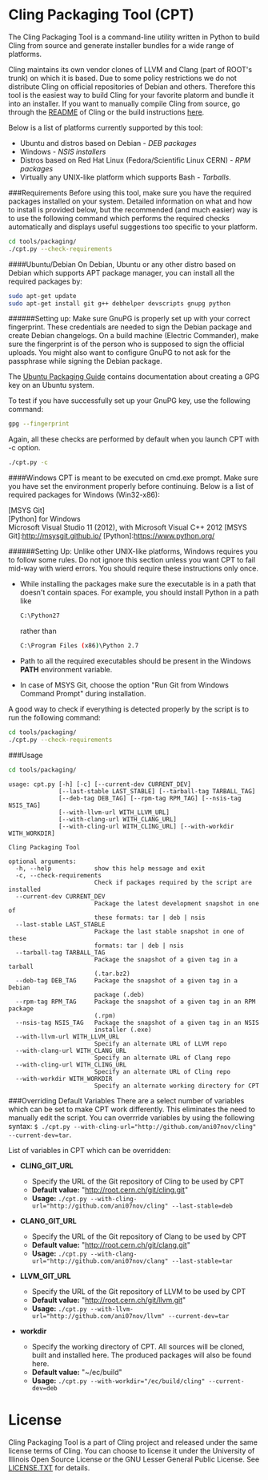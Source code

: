 Cling Packaging Tool (CPT)
==========================

The Cling Packaging Tool is a command-line utility written in Python to build
Cling from source and generate installer bundles for a wide range of platforms.

Cling maintains its own vendor clones of LLVM and Clang (part of ROOT's trunk)
on which it is based. Due to some policy restrictions we do not distribute
Cling on official repositories of Debian and others. Therefore this tool is the
easiest way to build Cling for your favorite platorm and bundle it into an
installer. If you want to manually compile Cling from source, go through the
[README] of Cling or the build instructions [here].

[README]:https://github.com/vgvassilev/cling/blob/master/README.md
[here]:http://root.cern.ch/drupal/content/cling-build-instructions

Below is a list of platforms currently supported by this tool:
  * Ubuntu and distros based on Debian - *DEB packages*
  * Windows - *NSIS installers*
  * Distros based on Red Hat Linux (Fedora/Scientific Linux CERN) - *RPM packages*
  * Virtually any UNIX-like platform which supports Bash - *Tarballs*.

###Requirements
Before using this tool, make sure you have the required packages installed on
your system. Detailed information on what and how to install is provided below,
but the recommended (and much easier) way is to use the following command which
performs the required checks automatically and displays useful suggestions too
specific to your platform.
```sh
cd tools/packaging/
./cpt.py --check-requirements
```

####Ubuntu/Debian
On Debian, Ubuntu or any other distro based on Debian which supports APT
package manager, you can install all the required packages by:
```sh
sudo apt-get update
sudo apt-get install git g++ debhelper devscripts gnupg python
```

######Setting up:
Make sure GnuPG is properly set up with your correct fingerprint. These
credentials are needed to sign the Debian package and create Debian changelogs.
On a build machine (Electric Commander), make sure the fingerprint is of the
person who is supposed to sign the official uploads. You might also want to
configure GnuPG to not ask for the passphrase while signing the Debian package.

The [Ubuntu Packaging Guide] contains documentation about creating a GPG key
on an Ubuntu system.

To test if you have successfully set up your GnuPG key, use the following command:
```sh
gpg --fingerprint
```

Again, all these checks are performed by default when you launch CPT with -c option.
```sh
./cpt.py -c
```
[Ubuntu Packaging Guide]:http://packaging.ubuntu.com/html/getting-set-up.html#create-your-gpg-key

####Windows
CPT is meant to be executed on cmd.exe prompt. Make sure you have set the
environment properly before continuing.
Below is a list of required packages for Windows (Win32-x86):

[MSYS Git]  
[Python] for Windows  
Microsoft Visual Studio 11 (2012), with Microsoft Visual C++ 2012
[MSYS Git]:http://msysgit.github.io/
[Python]:https://www.python.org/

######Setting Up:
Unlike other UNIX-like platforms, Windows requires you to follow some rules.
Do not ignore this section unless you want CPT to fail mid-way with wierd
errors. You should require these instructions only once.

  * While installing the packages make sure the executable is in a path that
doesn't contain spaces. For example, you should install Python in a path like

    ```sh
    C:\Python27
    ```
    rather than
    
    ```sh
    C:\Program Files (x86)\Python 2.7
    ```
  * Path to all the required executables should be present in the Windows
    **PATH** environment variable.
  * In case of MSYS Git, choose the option "Run Git from Windows
    Command Prompt" during installation.

A good way to check if everything is detected properly by the script is to
run the following command:
```sh
cd tools/packaging/
./cpt.py --check-requirements
```
###Usage
```sh
cd tools/packaging/
```

```
usage: cpt.py [-h] [-c] [--current-dev CURRENT_DEV]
              [--last-stable LAST_STABLE] [--tarball-tag TARBALL_TAG]
              [--deb-tag DEB_TAG] [--rpm-tag RPM_TAG] [--nsis-tag NSIS_TAG]
              [--with-llvm-url WITH_LLVM_URL]
              [--with-clang-url WITH_CLANG_URL]
              [--with-cling-url WITH_CLING_URL] [--with-workdir WITH_WORKDIR]

Cling Packaging Tool

optional arguments:
  -h, --help            show this help message and exit
  -c, --check-requirements
                        Check if packages required by the script are installed
  --current-dev CURRENT_DEV
                        Package the latest development snapshot in one of
                        these formats: tar | deb | nsis
  --last-stable LAST_STABLE
                        Package the last stable snapshot in one of these
                        formats: tar | deb | nsis
  --tarball-tag TARBALL_TAG
                        Package the snapshot of a given tag in a tarball
                        (.tar.bz2)
  --deb-tag DEB_TAG     Package the snapshot of a given tag in a Debian
                        package (.deb)
  --rpm-tag RPM_TAG     Package the snapshot of a given tag in an RPM package
                        (.rpm)
  --nsis-tag NSIS_TAG   Package the snapshot of a given tag in an NSIS
                        installer (.exe)
  --with-llvm-url WITH_LLVM_URL
                        Specify an alternate URL of LLVM repo
  --with-clang-url WITH_CLANG_URL
                        Specify an alternate URL of Clang repo
  --with-cling-url WITH_CLING_URL
                        Specify an alternate URL of Cling repo
  --with-workdir WITH_WORKDIR
                        Specify an alternate working directory for CPT
```

###Overriding Default Variables
There are a select number of variables which can be set to make CPT work
differently. This eliminates the need to manually edit the script.
You can overrride variables by using the following syntax:
```$ ./cpt.py --with-cling-url="http://github.com/ani07nov/cling" --current-dev=tar```.

List of variables in CPT which can be overridden:
- **CLING_GIT_URL**
  * Specify the URL of the Git repository of Cling to be used by CPT
  * **Default value:** "http://root.cern.ch/git/cling.git"
  * **Usage:** ```./cpt.py --with-cling-url="http://github.com/ani07nov/cling" --last-stable=deb```

- **CLANG_GIT_URL**
  * Specify the URL of the Git repository of Clang to be used by CPT
  * **Default value:** "http://root.cern.ch/git/clang.git"
  * **Usage:** ```./cpt.py --with-clang-url="http://github.com/ani07nov/clang" --last-stable=tar```

- **LLVM_GIT_URL**
  * Specify the URL of the Git repository of LLVM to be used by CPT
  * **Default value:** "http://root.cern.ch/git/llvm.git"
  * **Usage:** ```./cpt.py --with-llvm-url="http://github.com/ani07nov/llvm" --current-dev=tar```

- **workdir**
  * Specify the working directory of CPT. All sources will be cloned, built
    and installed here. The produced packages will also be found here.
  * **Default value:** "~/ec/build"
  * **Usage:** ```./cpt.py --with-workdir="/ec/build/cling" --current-dev=deb```

License
=======
Cling Packaging Tool is a part of Cling project and released under the same
license terms of Cling. You can choose to license it under the University of
Illinois Open Source License or the GNU Lesser General Public License. See
[LICENSE.TXT] for details.

[LICENSE.TXT]:https://github.com/vgvassilev/cling/blob/master/LICENSE.TXT
